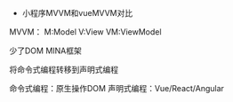 - 小程序MVVM和vueMVVM对比

MVVM：
M:Model
V:View
VM:ViewModel

少了DOM MINA框架

将命令式编程转移到声明式编程

命令式编程：原生操作DOM
声明式编程：Vue/React/Angular
